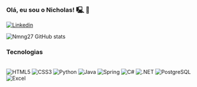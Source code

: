 ### Olá, eu sou o Nicholas! 🖳 🤖

[![Linkedin](https://img.shields.io/badge/LinkedIn-0077B5?style=for-the-badge&logo=linkedin&logoColor=white)](https://www.linkedin.com/in/nicholas-m)

![Nmng27 GitHub stats](https://github-readme-stats.vercel.app/api?username=nmng27&show=reviews,discussions_started,discussions_answered,prs_merged,prs_merged_percentage)

### Tecnologias
<div style="display: inline_block"><br/>
  <img align="center" alt="HTML5" src="https://img.shields.io/badge/HTML-239120?style=for-the-badge&logo=html5&logoColor=white
"/>  
  <img align="center" alt="CSS3" src="https://img.shields.io/badge/CSS-239120?&style=for-the-badge&logo=css3&logoColor=white
"/>
  <img align="center" alt="Python" src="https://img.shields.io/badge/Python-3776AB?style=for-the-badge&logo=python&logoColor=white
"/>
  <img align="center" alt="Java" src="https://img.shields.io/badge/Java-ED8B00?style=for-the-badge&logo=openjdk&logoColor=white
"/>
  <img align="center" alt="Spring" src="https://img.shields.io/badge/Spring-6DB33F?style=for-the-badge&logo=spring&logoColor=white
"/>
  <img align="center" alt="C#" src="https://img.shields.io/badge/C%23-239120?style=for-the-badge&logo=c-sharp&logoColor=white
"/>
  <img align="center" alt=".NET" src="https://img.shields.io/badge/.NET-5C2D91?style=for-the-badge&logo=.net&logoColor=white
"/>
  <img align="center" alt="PostgreSQL" src="https://img.shields.io/badge/PostgreSQL-316192?style=for-the-badge&logo=postgresql&logoColor=white
"/>
  <img align="center" alt="Excel" src="https://img.shields.io/badge/Microsoft_Excel-217346?style=for-the-badge&logo=microsoft-excel&logoColor=white
"/>
</div>







